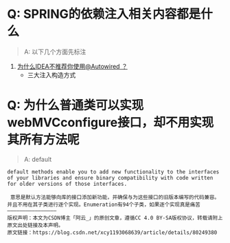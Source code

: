 # Q: **SPRING的依赖注入相关内容都是什么**

>A: 以下几个方面先标注
  1. [为什么IDEA不推荐你使用@Autowired ？](https://segmentfault.com/a/1190000040914633)
     - 三大注入构造方式
# Q: **为什么普通类可以实现webMVCconfigure接口，却不用实现其所有方法呢**

>A: default
```
default methods enable you to add new functionality to the interfaces of your libraries and ensure binary compatibility with code written for older versions of those interfaces.

 意思是默认方法能够向库的接口添加新功能，并确保与为这些接口的旧版本编写的代码兼容。并且不用在其子类进行逐个实现。Enumeration有94个子类，如果逐个实现真是痛苦
————————————————
版权声明：本文为CSDN博主「阿云_」的原创文章，遵循CC 4.0 BY-SA版权协议，转载请附上原文出处链接及本声明。
原文链接：https://blog.csdn.net/xcy1193068639/article/details/80249380
```